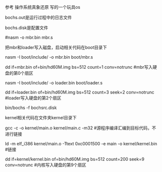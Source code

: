参考 操作系统真象还原 写的一个玩具os

bochs.out是运行过程中的日志文件

bochs.disk是配置文件

#nasm -o mbr.bin mbr.s

把mbr和loader写入磁盘，启动相关代码在boot目录下

nasm -I boot/include/ -o mbr.bin boot/mbr.s

dd if=mbr.bin of=bin/hd60M.img bs=512 count=1 conv=notrunc  #mbr写入硬盘的第0个扇区

nasm -I boot/include/ -o loader.bin boot/loader.s

dd if=loader.bin of=bin/hd60M.img bs=512 count=3 seek=2 conv=notrunc  #loader写入硬盘的第2个扇区

bin/bochs -f bochsrc.disk

kernel相关代码在文件夹kernel目录下

gcc -c -o kernel/main.o kernel/main.c -m32  #源程序编译汇编到目标代码，不进行链接

ld -m elf_i386 kernel/main.o -Ttext 0xc0001500 -e main -o kernel/kernel.bin   #链接

dd if=kernel/kernel.bin of=bin/hd60M.img bs=512 count=200 seek=9 conv=notrunc  #内核写入硬盘的第9个扇区